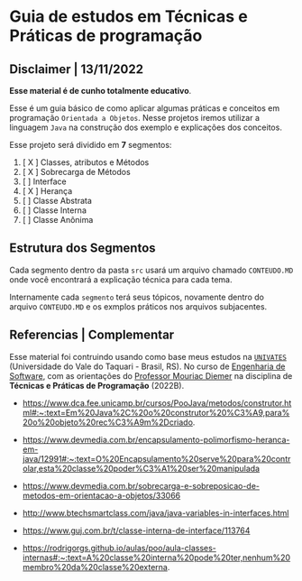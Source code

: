 # Guia de estudos em Técnicas e Práticas de programação 

## Disclaimer | 13/11/2022

**Esse material é de cunho totalmente educativo**.

Esse é um guia básico de como aplicar algumas práticas e conceitos em programação `Orientada a Objetos`. Nesse projetos iremos utilizar a linguagem `Java` na construção dos exemplo e explicações dos conceitos.

Esse projeto será dividido em **7** segmentos:

1. [ X ] Classes, atributos e Métodos
2. [ X ] Sobrecarga de Métodos
3. [  ] Interface
4. [ X ] Herança
5. [  ] Classe Abstrata
6. [  ] Classe Interna
7. [  ] Classe Anônima

## Estrutura dos Segmentos

Cada segmento dentro da pasta `src` usará um arquivo chamado `CONTEUDO.MD` onde você encontrará a explicação técnica para cada tema.

Internamente cada `segmento` terá seus tópicos, novamente dentro do arquivo `CONTEUDO.MD` e os exmplos práticos nos arquivos subjacentes.

## Referencias | Complementar

Esse material foi contruindo usando como base meus estudos na [`UNIVATES`](https://www.univates.br/) (Universidade do Vale do Taquari - Brasil, RS). No curso de [Engenharia de Software](https://www.univates.br/graduacao/engenharia-de-software), com as orientações do [Professor Mouriac Diemer](https://www.linkedin.com/in/mouriac-diemer-9a11806/) na disciplina de **Técnicas e Práticas de Programação** (2022B).

- https://www.dca.fee.unicamp.br/cursos/PooJava/metodos/construtor.html#:~:text=Em%20Java%2C%20o%20construtor%20%C3%A9,para%20o%20objeto%20rec%C3%A9m%2Dcriado.

- https://www.devmedia.com.br/encapsulamento-polimorfismo-heranca-em-java/12991#:~:text=O%20Encapsulamento%20serve%20para%20controlar,esta%20classe%20poder%C3%A1%20ser%20manipulada

- https://www.devmedia.com.br/sobrecarga-e-sobreposicao-de-metodos-em-orientacao-a-objetos/33066

- http://www.btechsmartclass.com/java/java-variables-in-interfaces.html

- https://www.guj.com.br/t/classe-interna-de-interface/113764

- https://rodrigorgs.github.io/aulas/poo/aula-classes-internas#:~:text=A%20classe%20interna%20pode%20ter,nenhum%20membro%20da%20classe%20externa.